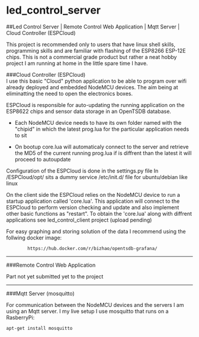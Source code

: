 # led_control_server
##Led Control Server | Remote Control Web Application | Mqtt Server | Cloud Controller (ESPCloud)

This project is recommended only to users that have linux shell skills, programming skills and are familiar with 
flashing of the ESP8266 ESP-12E chips. This is not a commercial grade product but rather a neat hobby project I am running at home in the little spare time I have. 

###Cloud Controller (ESPCloud)  
I use this basic "Cloud" python application to be able to program over wifi already deployed and embedded NodeMCU devices. The aim being at eliminatting the need to open the electronics boxes.   
 
ESPCloud is responsible for auto-updating the running application on the ESP8622 chips and sensor data storage in an OpenTSDB database.

 - Each NodeMCU device needs to have its own folder named with the "chipid" in which the latest prog.lua for the particular application needs to sit
 
 - On bootup core.lua will automaticaly connect to the server and retrieve the MD5 of the current running prog.lua if is diffrent than the latest it will proceed to autoupdate

Configuration of the ESPCloud is done in the settings.py file
In /ESPCloud/opt/ sits a dummy service /etc/init.d/ file for ubuntu/debian like linux

On the client side the ESPCloud relies on the NodeMCU device to run a startup application called 'core.lua'.
This application will connect to the ESPCloud to perform version checking and update and also implement other basic functions as "restart".
To obtain the 'core.lua' along with diffrent applications see led_control_client project (upload pending) 

For easy graphing and storing solution of the data I recommend using the follwing docker image:

            https://hub.docker.com/r/bizhao/opentsdb-grafana/


---------------
###Remote Control Web Application 
 
   Part not yet submitted yet to the project

---------------
###Mqtt Server (mosquitto)

For communication between the NodeMCU devices and the servers I am using an Mqtt server.
I my live setup I use mosquitto that runs on a RasberryPi:

```
apt-get install mosquitto
```
